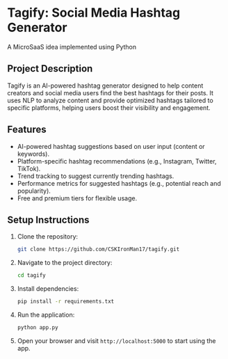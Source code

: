 # Tagify: Social Media Hashtag Generator

A MicroSaaS idea implemented using Python

## Project Description
Tagify is an AI-powered hashtag generator designed to help content creators and social media users find the best hashtags for their posts. It uses NLP to analyze content and provide optimized hashtags tailored to specific platforms, helping users boost their visibility and engagement.

## Features
- AI-powered hashtag suggestions based on user input (content or keywords).
- Platform-specific hashtag recommendations (e.g., Instagram, Twitter, TikTok).
- Trend tracking to suggest currently trending hashtags.
- Performance metrics for suggested hashtags (e.g., potential reach and popularity).
- Free and premium tiers for flexible usage.

## Setup Instructions
1. Clone the repository:
   ```bash
   git clone https://github.com/CSKIronMan17/tagify.git
   ```
2. Navigate to the project directory:
   ```bash
   cd tagify
   ```
3. Install dependencies:
   ```bash
   pip install -r requirements.txt
   ```
4. Run the application:
   ```bash
   python app.py
   ```
5. Open your browser and visit `http://localhost:5000` to start using the app.
